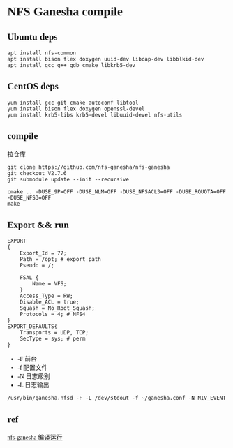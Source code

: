 <font face="Monaco">

# NFS Ganesha compile

## Ubuntu deps

```shell
apt install nfs-common 
apt install bison flex doxygen uuid-dev libcap-dev libblkid-dev 
apt install gcc g++ gdb cmake libkrb5-dev
```

## CentOS deps

```shell
yum install gcc git cmake autoconf libtool
yum install bison flex doxygen openssl-devel
yum install krb5-libs krb5-devel libuuid-devel nfs-utils
```

## compile

拉仓库

```shell
git clone https://github.com/nfs-ganesha/nfs-ganesha
git checkout V2.7.6
git submodule update --init --recursive

cmake .. -DUSE_9P=OFF -DUSE_NLM=OFF -DUSE_NFSACL3=OFF -DUSE_RQUOTA=OFF -DUSE_NFS3=OFF
make
```


## Export && run

```shell
EXPORT
{
    Export_Id = 77;
    Path = /opt; # export path
    Pseudo = /;

    FSAL {
        Name = VFS;
    }
    Access_Type = RW;
    Disable_ACL = true;
    Squash = No_Root_Squash;
    Protocols = 4; # NFS4
}
EXPORT_DEFAULTS{
    Transports = UDP, TCP;
    SecType = sys; # perm
}
```

* -F 前台
* -f 配置文件
* -N 日志级别
* -L 日志输出

```shell
/usr/bin/ganesha.nfsd -F -L /dev/stdout -f ~/ganesha.conf -N NIV_EVENT
```

## ref

[nfs-ganesha 编译运行](https://www.jianshu.com/p/98e5cc7f984a)

</font>